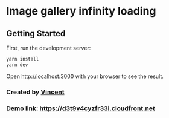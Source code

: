 # Image gallery infinity loading

## Getting Started

First, run the development server:

```bash
yarn install
yarn dev
```

Open [http://localhost:3000](http://localhost:3000) with your browser to see the result.

### Created by [Vincent](https://github.com/lehoangdung0412)
### Demo link: https://d3t9v4cyzfr33i.cloudfront.net
